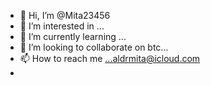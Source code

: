- 👋 Hi, I’m @Mita23456
- 👀 I’m interested in ...
- 🌱 I’m currently learning ...
- 💞️ I’m looking to collaborate on btc...
- 📫 How to reach me ...aldrmita@icloud.com
- 

<!---
Mita23456/Mita23456 is a ✨ special ✨ repository because its `README.md` (this file) appears on your GitHub profile.
You can click the Preview link to take a look at your changes.
--->
